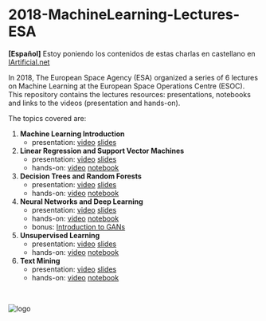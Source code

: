 # 2018-MachineLearning-Lectures-ESA

**[Español]** Estoy poniendo los contenidos de estas charlas en castellano en [IArtificial.net](https://www.iartificial.net)

In 2018, The European Space Agency (ESA) organized a series of 6 lectures on Machine Learning at the European Space Operations Centre (ESOC).
This repository contains the lectures resources: presentations, notebooks and links to the videos (presentation and hands-on).

The topics covered are:
1. **Machine Learning Introduction**
    * presentation: [video](https://www.youtube.com/watch?v=FXYPDyoR1o0&list=PLjai7zNYchWMJuV46s6XOIURPA3dDkooG)  [slides](https://github.com/jmartinezheras/2018-MachineLearning-Lectures-ESA/blob/master/1_Introduction/1_MachineLearningIntroduction.pdf)
2. **Linear Regression and Support Vector Machines**
    * presentation: [video](https://www.youtube.com/watch?v=_5lsmWpA5IU&list=PLjai7zNYchWMJuV46s6XOIURPA3dDkooG) [slides](https://github.com/jmartinezheras/2018-MachineLearning-Lectures-ESA/blob/master/2_LinearRegression_SVM/2_LinearRegression_SVM.pdf)
    * hands-on: [video](https://www.youtube.com/watch?v=9WisRGpP4p4&list=PLjai7zNYchWMJuV46s6XOIURPA3dDkooG) [notebook](https://github.com/jmartinezheras/2018-MachineLearning-Lectures-ESA/blob/master/2_LinearRegression_SVM/2_airbnb_frankfurt.ipynb)
3. **Decision Trees and Random Forests**
    * presentation: [video](https://www.youtube.com/watch?v=Op4thnw-ig8&list=PLjai7zNYchWMJuV46s6XOIURPA3dDkooG) [slides](https://github.com/jmartinezheras/2018-MachineLearning-Lectures-ESA/blob/master/3_DecisionTrees-RandomForests/3_DecisionTrees-RandomForests.pdf)
    * hands-on: [video](https://www.youtube.com/watch?v=HuD6myqJcFU&list=PLjai7zNYchWMJuV46s6XOIURPA3dDkooG) [notebook](https://github.com/jmartinezheras/2018-MachineLearning-Lectures-ESA/blob/master/3_DecisionTrees-RandomForests/3_bank.ipynb)
4. **Neural Networks and Deep Learning**
    * presentation: [video](https://www.youtube.com/watch?v=2Fp85uT41oA&list=PLjai7zNYchWMJuV46s6XOIURPA3dDkooG) [slides](https://github.com/jmartinezheras/2018-MachineLearning-Lectures-ESA/blob/master/4_NN-DeepLearning/4_NN-DeepLearning.pdf)
    * hands-on: [video](https://www.youtube.com/watch?v=3YdQlygV3xU&list=PLjai7zNYchWMJuV46s6XOIURPA3dDkooG) [notebook](https://github.com/jmartinezheras/2018-MachineLearning-Lectures-ESA/blob/master/4_NN-DeepLearning/4_HandWrittenRecognition-CNN.ipynb)
    * bonus: [Introduction to GANs](https://github.com/jmartinezheras/2018-MachineLearning-Lectures-ESA/blob/master/4_NN-DeepLearning/4_GANs_Intro.pdf)
5. **Unsupervised Learning**
    * presentation: [video](https://www.youtube.com/watch?v=8y7jgfJ8vTA&list=PLjai7zNYchWMJuV46s6XOIURPA3dDkooG) [slides](https://github.com/jmartinezheras/2018-MachineLearning-Lectures-ESA/blob/master/5_UnsupervisedLearning/5_UnsupervisedLearning.pdf)
    * hands-on: [video](https://www.youtube.com/watch?v=WheCCObhCdk&list=PLjai7zNYchWMJuV46s6XOIURPA3dDkooG) [notebook](https://github.com/jmartinezheras/2018-MachineLearning-Lectures-ESA/blob/master/5_UnsupervisedLearning/5_Unsupervised_DowJones.ipynb) 
6. **Text Mining**
    * presentation: [video](https://www.youtube.com/watch?v=HSwD7uYwL8Y&list=PLjai7zNYchWMJuV46s6XOIURPA3dDkooG) [slides](https://github.com/jmartinezheras/2018-MachineLearning-Lectures-ESA/blob/master/6_TextMining/6_TextMining.pdf)
    * hands-on: [video](https://www.youtube.com/watch?v=iApmefne6A8&list=PLjai7zNYchWMJuV46s6XOIURPA3dDkooG) [notebook](https://github.com/jmartinezheras/2018-MachineLearning-Lectures-ESA/blob/master/6_TextMining/6_TextMining-ESA-News.ipynb)

&nbsp;

![logo](img/2018-MachineLearning-Lectures-ESA_2.JPG)
